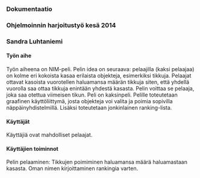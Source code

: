 ### Dokumentaatio
### Ohjelmoinnin harjoitustyö kesä 2014
### Sandra Luhtaniemi

#### Työn aihe

Työn aiheena on NIM-peli. Pelin idea on seuraava: pelaajilla (kaksi pelaajaa) on kolme eri kokoista kasaa erilaista objekteja, esimerkiksi tikkuja. Pelaajat ottavat kasoista vuorotellen haluamansa määrän tikkuja siten, että yhdellä vuorolla saa ottaa tikkuja enintään yhdestä kasasta. Pelin voittaa se pelaaja, joka saa otettua viimeisen tikun. Peli on kaksinpeli. Pelille toteutetaan graafinen käyttöliittymä, josta objekteja voi valita ja poimia sopivilla näppäinyhdistelmillä. Lisäksi toteutetaan jonkinlainen ranking-lista.

#### Käyttäjät

Käyttäjiä ovat mahdolliset pelaajat.

#### Käyttäjien toiminnot

Pelin pelaaminen: Tikkujen poimiminen haluamansa määrä haluamastaan kasasta. Oman nimen kirjoittaminen rankingia varten.

